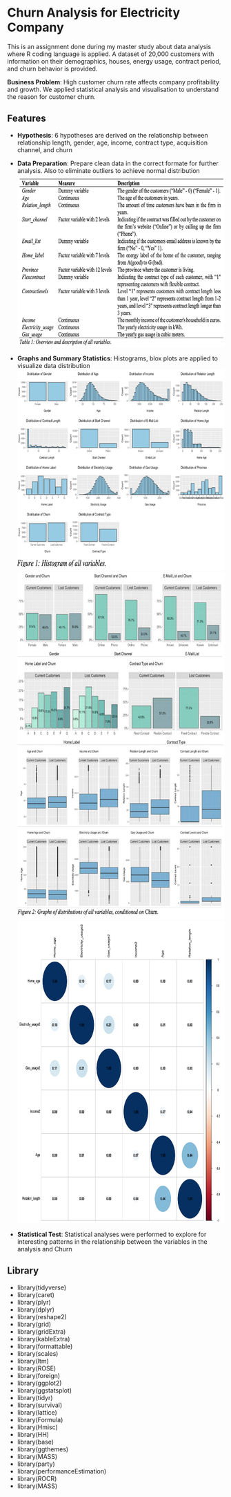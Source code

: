# Churn Analysis for Electricity Company
This is an assignment done during my master study about data analysis  where R coding language is applied. A dataset of 20,000 customers with information on their demographics, houses, energy usage, contract period, and churn behavior is provided. 

**Business Problem**: High customer churn rate affects company profitability and growth. We applied statistical analysis and visualisation to understand the reason for customer churn.


## Features

- **Hypothesis**: 6 hypotheses are derived on the relationship between relationship length, gender, age, income, contract type, acquisition channel, and churn
  
- **Data Preparation**: Prepare clean data in the correct formate for further analysis. Also to eliminate outliers to achieve normal distribution
  <img src="https://github.com/haileyplay/ChurnAnalysis-ElectricityCompany/blob/main/1_Table.png" width="700" height="400">
  
- **Graphs and Summary Statistics**: Histograms, blox plots are applied to visualize data distribution
    <img src="https://github.com/haileyplay/ChurnAnalysis-ElectricityCompany/blob/main/2.%20Histogram.png" width="700" height="466">
    <img src="https://github.com/haileyplay/ChurnAnalysis-ElectricityCompany/blob/main/3.%20Historam.png" width="700" height="400">
    <img src="https://github.com/haileyplay/ChurnAnalysis-ElectricityCompany/blob/main/4.%20Boxplot.png" width="700" height="400">
    <img src="https://github.com/haileyplay/ChurnAnalysis-ElectricityCompany/blob/main/6.%20Correlation.png" width="700" height="700">

- **Statistical Test**: Statistical analyses were performed to explore for interesting patterns in the relationship between the variables in the analysis and Churn
  
## Library
- library(tidyverse) 
- library(caret)
- library(plyr)
- library(dplyr) 
- library(reshape2)
- library(grid)
- library(gridExtra) 
- library(kableExtra) 
- library(formattable) 
- library(scales)
- library(ltm)
- library(ROSE)
- library(foreign) 
- library(ggplot2)
- library(ggstatsplot)
- library(tidyr)
- library(survival) 
- library(lattice) 
- library(Formula) 
- library(Hmisc)
- library(HH)
- library(base)
- library(ggthemes) 
- library(MASS)
- library(party) 
- library(performanceEstimation)
- library(ROCR)
- library(MASS)

